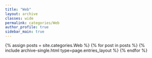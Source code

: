 ```yaml
---
title: "Web"
layout: archive
classes: wide
permalink: categories/Web
author_profile: true
sidebar_main: true
---
```



{% assign posts = site.categories.Web %}
{% for post in posts %} {% include archive-single.html type=page.entries_layout %} {% endfor %}